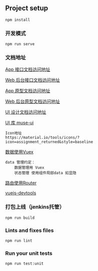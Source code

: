 ## Project setup
```
npm install
```

### 开发模式
```
npm run serve
```

### 文档地址

   [App 接口文档访问地址]( https://xcx.test.shbaoyuantech.com:30000/swagger-ui.html)
   
   [Web 后台接口文档访问地址]( http://adminxcx.test.shbaoyuantech.com:30008/swagger-ui.html)

   [App 原型文档访问地址]( http://192.168.1.176:8080/prototype/app )

   [Web 后台原型文档访问地址]( http://192.168.1.176:8080/prototype/web )

   [UI 设计文档访问地址]( ... )




[UI 库 muse-ui](https://muse-ui.org/#/zh-CN)
```
Icon地址 
https://material.io/tools/icons/?icon=assignment_returned&style=baseline

```

[数据使用Vuex](https://vuex.vuejs.org/zh/)
```
data 管理约定：
    数据管理用 Vuex
    状态管理 使用组件局部data 如显隐
```

[路由使用Router](https://router.vuejs.org/zh/)

[vuejs-devtools](https://chrome.google.com/webstore/detail/vuejs-devtools/nhdogjmejiglipccpnnnanhbledajbpd)

### 打包上线（jenkins托管）
```
npm run build
```

### Lints and fixes files
```
npm run lint
```

### Run your unit tests
```
npm run test:unit
```
